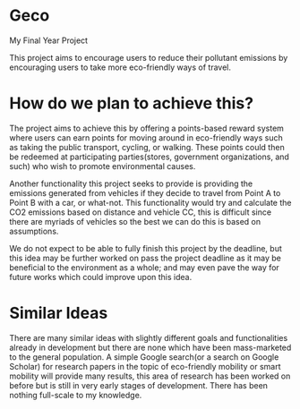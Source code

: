 # Geco
My Final Year Project

This project aims to encourage users to reduce their pollutant emissions by encouraging users to take more eco-friendly ways of travel. 

# How do we plan to achieve this?

The project aims to achieve this by offering a points-based reward system where users can earn points for moving around in eco-friendly ways such as taking the public transport, cycling, or walking. These points could then be redeemed at participating parties(stores, government organizations, and such) who wish to promote environmental causes.

Another functionality this project seeks to provide is providing the emissions generated from vehicles if they decide to travel from Point A to Point B with a car, or what-not. This functionality would try and calculate the CO2 emissions based on distance and vehicle CC, this is difficult since there are myriads of vehicles so the best we can do this is based on assumptions. 

We do not expect to be able to fully finish this project by the deadline, but this idea may be further worked on pass the project deadline as it may be beneficial to the environment as a whole; and may even pave the way for future works which could improve upon this idea. 

# Similar Ideas

There are many similar ideas with slightly different goals and functionalities already in development but there are none which have been mass-marketed to the general population. A simple Google search(or a search on Google Scholar) for research papers in the topic of eco-friendly mobility or smart mobility will provide many results, this area of research has been worked on before but is still in very early stages of development. There has been nothing full-scale to my knowledge.
